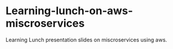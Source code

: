 # Learning-lunch-on-aws-miscroservices

Learning Lunch presentation slides on miscroservices using aws.
